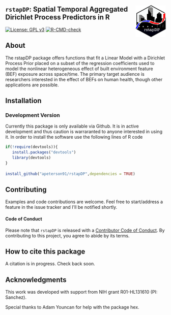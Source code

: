 ## <img src="docs/figures/rstapDP_hex.png" align="right" width=95 height=100 /> `rstapDP`: Spatial Temporal Aggregated Dirichlet Process Predictors in R
<!-- badges: start -->
[![License: GPL v3](https://img.shields.io/badge/License-GPL%20v3-blue.svg)](https://www.gnu.org/licenses/gpl-3.0)
[![R-CMD-check](https://github.com/apeterson91/rstapDP/workflows/R-CMD-check/badge.svg)](https://github.com/apeterson91/rstapDP/actions)
<!-- badges: end -->

## About

The rstapDP package offers functions that fit a Linear Model with  a Dirichlet Process Prior 
placed on a subset of the regression coefficients used to model the nonlinear heterogeneous effect of built environment feature (BEF) exposure across space/time. 
The primary target audience is researchers interested in the effect of BEFs on human health, though other applications are possible. 

## Installation

### Development Version

 Currently this package is only available via Github. It is in active development and thus caution is warraranted to anyone interested in using it.
 In order to install the software use the following lines of R code

 ```r
 if(!require(devtools)){
	install.packages("devtools")
	library(devtools)
 }

install_github("apeterson91/rstapDP",dependencies = TRUE)
 ```

## Contributing

 Examples and code contributions are welcome. Feel free to start/address a feature in the issue tracker and I'll be notified shortly. 

#### Code of Conduct

Please note that `rstapDP` is released with a [Contributor Code of Conduct](https://www.contributor-covenant.org/). By contributing to this project, you agree to abide by its terms.


## How to cite this package

 A citation is in progress. Check back soon.

## Acknowledgments

This work was developed with support from NIH grant R01-HL131610 (PI: Sanchez).


Special thanks to Adam Youncan for help with the package hex.
